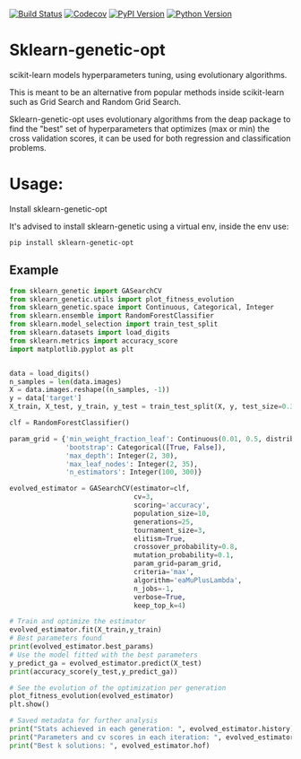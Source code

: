 [![Build Status](https://www.travis-ci.com/rodrigo-arenas/Sklearn-genetic-opt.svg?branch=master)](https://www.travis-ci.com/rodrigo-arenas/Sklearn-genetic-opt)
[![Codecov](https://codecov.io/gh/rodrigo-arenas/Sklearn-genetic-opt/branch/master/graphs/badge.svg?branch=master&service=github)](https://codecov.io/github/rodrigo-arenas/Sklearn-genetic-opt?branch=master)
[![PyPI Version](https://badge.fury.io/py/sklearn-genetic-opt.svg)](https://badge.fury.io/py/sklearn-genetic-opt)
[![Python Version](https://img.shields.io/badge/python-3.6%20%7C%203.7%20%7C%203.8%20%7C%203.9-blue)](https://www.python.org/downloads/)

# Sklearn-genetic-opt
scikit-learn models hyperparameters tuning, using evolutionary algorithms.

This is meant to be an alternative from popular methods inside scikit-learn such as Grid Search and Random Grid Search.

Sklearn-genetic-opt uses evolutionary algorithms from the deap package to find the "best" set of hyperparameters that optimizes (max or min) the cross validation scores, it can be used for both regression and classification problems.

# Usage:
Install sklearn-genetic-opt

It's advised to install sklearn-genetic using a virtual env, inside the env use:

```
pip install sklearn-genetic-opt
```

## Example

```python
from sklearn_genetic import GASearchCV
from sklearn_genetic.utils import plot_fitness_evolution
from sklearn_genetic.space import Continuous, Categorical, Integer
from sklearn.ensemble import RandomForestClassifier
from sklearn.model_selection import train_test_split
from sklearn.datasets import load_digits
from sklearn.metrics import accuracy_score
import matplotlib.pyplot as plt


data = load_digits() 
n_samples = len(data.images)
X = data.images.reshape((n_samples, -1))
y = data['target']
X_train, X_test, y_train, y_test = train_test_split(X, y, test_size=0.33, random_state=42)

clf = RandomForestClassifier()

param_grid = {'min_weight_fraction_leaf': Continuous(0.01, 0.5, distribution='log-uniform'),
              'bootstrap': Categorical([True, False]),
              'max_depth': Integer(2, 30), 
              'max_leaf_nodes': Integer(2, 35), 
              'n_estimators': Integer(100, 300)}

evolved_estimator = GASearchCV(estimator=clf,
                               cv=3,
                               scoring='accuracy',
                               population_size=10,
                               generations=25,
                               tournament_size=3,
                               elitism=True,
                               crossover_probability=0.8,
                               mutation_probability=0.1,
                               param_grid=param_grid,
                               criteria='max',
                               algorithm='eaMuPlusLambda',
                               n_jobs=-1,
                               verbose=True,
                               keep_top_k=4)

# Train and optimize the estimator 
evolved_estimator.fit(X_train,y_train)
# Best parameters found
print(evolved_estimator.best_params)
# Use the model fitted with the best parameters
y_predict_ga = evolved_estimator.predict(X_test)
print(accuracy_score(y_test,y_predict_ga))

# See the evolution of the optimization per generation
plot_fitness_evolution(evolved_estimator)
plt.show()

# Saved metadata for further analysis
print("Stats achieved in each generation: ", evolved_estimator.history)
print("Parameters and cv scores in each iteration: ", evolved_estimator.logbook)
print("Best k solutions: ", evolved_estimator.hof)
```
